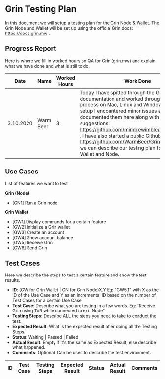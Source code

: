# Grin Testing Plan

In this document we will setup a testing plan for the Grin Node & Wallet. The Grin Node and Wallet will be set up using the official Grin docs: https://docs.grin.mw .

## Progress Report

Here is where we fill in worked hours on QA for Grin (grin.mw) and explain what we have done and what is still to do.

| Date  | Name | Worked Hours | Work Done | Work Not Done | Problems |
| ------------- | ------------- | ------------- | ------------- | ------------- | ------------- |
| 3.10.2020 | Warm Beer | 3 | Today I have spitted through the Grin documentation and worked through the setup process on Mac, Linux and Windows. During the setup I encountered minor issues and have documented them here along with some suggestions: https://github.com/mimblewimble/docs/issues/35 . I have also started a public Github repo: https://github.com/WarmBeer/GrinTesting where we can describe our testing plan for the Grin Wallet and Node. | The feature list on the GrinTesting repo is incomplete and needs to be complemented. | - |

## Use Cases

List of features we want to test

**Grin (Node)**

- [GN1] Run a Grin node

**Grin Wallet**

- [GW1] Display commands for a certain feature
- [GW2] Initialize a Grin wallet
- [GW3] Create an account
- [GW4] Show account balance 
- [GW5] Receive Grin
- [GW6] Send Grin

## Test Cases

Here we describe the steps to test a certain feature and show the test results.

- **ID**: (GW for Grin Wallet | GN for Grin Node)X.Y Eg: "GW5.1" with X as the ID of the Use Case and Y as an incremental ID based on the number of Test Cases for a certain Use Case.
- **Test Case**: Describe what you are testing in a few words. Eg: "Receive Grin using ToR while connected to ext. Node"
- **Testing Steps**: Describe ALL the steps you need to take to conduct the test.
- **Expected Result**: What is the expected result after doing all the Testing Steps.
- **Status**: Waiting | Passed | Failed
- **Actual Result**: Empty if it's the same as Expected Result, else describe what happened.
- **Comments**: Optional. Can be used to describe the test environment.

| ID | Test Case | Testing Steps | Expected Result | Status | Actual Result | Comments |
| - | - | - | - | - | - | - |
